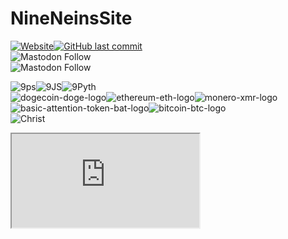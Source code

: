 # NineNeinsSite

<a href="https://www.NineNeins.com" target="_Website"><img alt="Website" src="https://img.shields.io/website?style=for-the-badge&url=https%3A%2F%2Fwww.NineNeins.com"></a><a href="https://www.NineNeins.com" target="_Website"><img alt="GitHub last commit" src="https://img.shields.io/github/last-commit/9NeinsG/NineNeinsSite?style=for-the-badge"></a></br>
<a>![Mastodon Follow](https://img.shields.io/mastodon/follow/908552?color=brightgreen&domain=https%3A%2F%2Fgab.com%2F&label=%40GreyingError%20on%20Gab&style=for-the-badge)</a></br>
<a>![Mastodon Follow](https://img.shields.io/mastodon/follow/908552?color=brightgreen&domain=https%3A%2F%2Fgab.com%2F&label=%40GreyingError%20on%20Gab&style=for-the-badge)</a></br>

<img src="https://i.ibb.co/R4N1ytP/9ps.png" alt="9ps" border="0"><img src="https://i.ibb.co/1GhDTLL/9JS.png" alt="9JS" border="0"><img src="https://i.ibb.co/7CGSGgm/9Pyth.png" alt="9Pyth" border="0">
<br>
<img src="https://i.ibb.co/8dq631M/dogecoin-doge-logo.png" alt="dogecoin-doge-logo" border="0"><img src="https://i.ibb.co/7zNvjJS/ethereum-eth-logo.png" alt="ethereum-eth-logo" border="0"><img src="https://i.ibb.co/CzVHhTP/monero-xmr-logo.png" alt="monero-xmr-logo" border="0"></a><img src="https://i.ibb.co/0FFXhjw/basic-attention-token-bat-logo.png" alt="basic-attention-token-bat-logo" border="0"><img src="https://i.ibb.co/WWb8Tx7/bitcoin-btc-logo.png" alt="bitcoin-btc-logo" border="0">
<br>
<img src="https://i.ibb.co/xMt0kLv/Christ.png" alt="Christ" border="0">
<script async src="https://telegram.org/js/telegram-widget.js?14" data-telegram-post="NineNeinsC/1106" data-width="100%" data-dark="1"></script>
<iframe src="https://www.minds.com/newsfeed/1211558072076296192?referrer=greyingerror9"></iframe>
